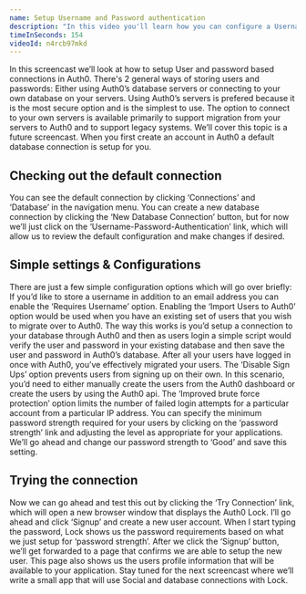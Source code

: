 ```yaml
---
name: Setup Username and Password authentication
description: "In this video you'll learn how you can configure a Username and Password authentication with users stored in Auth0's database"
timeInSeconds: 154
videoId: n4rcb97mkd
---
```

In this screencast we’ll look at how to setup User and password based connections in Auth0.
There's 2 general ways of storing users and passwords:
Either using Auth0’s database servers or connecting to your own database on your servers.
Using Auth0’s servers is prefered because it is the most secure option and is the simplest to use.
The option to connect to your own servers is available primarily to support migration from your servers to Auth0 and to support legacy systems.  We’ll cover this topic is a future screencast.
When you first create an account in Auth0 a default database connection is setup for you.

## Checking out the default connection
You can see the default connection by clicking ‘Connections’ and ‘Database’ in the navigation menu. You can create a new database connection by clicking the ‘New Database Connection’ button, but for now we’ll just click on the ‘Username-Password-Authentication’ link, which will allow us to review the default configuration and make changes if desired.

## Simple settings & Configurations

There are just a few simple configuration options which will go over briefly:
If you’d like to store a username in addition to an email address you can enable the ‘Requires Username’ option.
Enabling the ‘Import Users to Auth0’ option would be used when you have an existing set of users that you wish to migrate over to Auth0.  The way this works is you’d setup a connection to your database through Auth0 and then as users login a simple script would verify the user and password in your existing database and then save the user and password in Auth0’s database.  After all your users have logged in once with Auth0, you’ve effectively migrated your users.
The ‘Disable Sign Ups’ option prevents users from signing up on their own. In this scenario, you’d need to either manually create the users from the Auth0 dashboard or create the users by using the Auth0 api.
The ‘Improved brute force protection’ option limits the number of failed login attempts for a particular account from a particular IP address.
You can specify the minimum password strength required for your users by clicking on the ‘password strength’ link and adjusting the level as appropriate for your applications.  We’ll go ahead and change our password strength to ‘Good’ and save this setting.

## Trying the connection
Now we can go ahead and test this out by clicking the ‘Try Connection’ link, which will open a new browser window that displays the Auth0 Lock.
I’ll go ahead and click ‘Signup’ and create a new user account.  When I start typing the password,  Lock shows us the password requirements based on what we just setup for ‘password strength’.
After we click the ‘Signup’ button, we’ll get forwarded to a page that confirms we are able to setup the new user.  This page also shows us the users profile information that will be available to your application.
Stay tuned for the next screencast where we’ll write a small app that will use Social and database connections with Lock.
